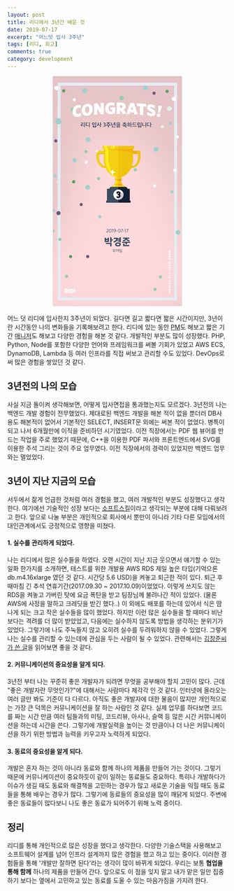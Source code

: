 ```yaml
---
layout: post
title: 리디에서 3년간 배운 것
date: 2019-07-17
excerpt: "어느덧 입사 3주년"
tags: [리디, 회고]
comments: true
category: development
---
```


<center><img src="/assets/img/posts/ridibooks-3rd-year.png"/></center>

어느 덧 리디에 입사한지 3주년이 되었다. 길다면 길고 짧다면 짧은 시간이지만, 3년이란 시간동안 나의 변화들을 기록해보려고 한다.
리디에 있는 동안 [PM](/ridi-romance-serial-development/)도 해보고 짧은 기간 [매니저](/look-back-2018/)도 해보고
다양한 경험을 해본 것 같다. 개발적인 부분도 많이 성장했다. PHP, Python, Node를 포함한 다양한 언어와 프레임워크를 써볼 기회가 있었고
AWS ECS, DynamoDB, Lambda 등 여러 인프라를 직접 써보고 관리할 수도 있었다. DevOps로써 많은 경험을 쌓았던 것 같다.

## 3년전의 나의 모습
사실 지금 돌이켜 생각해보면, 어떻게 입사면접을 통과했는지도 모르겠다.
3년전의 나는 백엔드 개발 경험이 전무했었다. 제대로된 백엔드 개발을 해본 적이 없을 뿐더러 DB사용도 해본적이 없어서 기본적인 SELECT, INSERT문 외에는 써본 적이 없었다.
병특이 되고 나서 6개월만에 이직을 준비하던 시기였었다. 이전 직장에서는 PDF 웹 뷰어를 만드는 작업을 주로 했었기 때문에, C++을 이용한 PDF 파서와 프론트엔드에서 SVG를 이용한
주석 그리는 것이 주요 업무였다. 이전 직장에서의 경력이 있었지만 백엔드 업무와는 멀었었다.

## 3년이 지난 지금의 모습

서두에서 잚게 언급한 것처럼 여러 경험을 했고, 여러 개발적인 부분도 성장했다고 생각한다.
여기에선 기술적인 성장 보다는 [소프트스킬](https://en.wikipedia.org/wiki/Soft_skills)이라고 생각되는 부분에 대해 다뤄보려고 한다.
앞으로 나눌 부분은 개인적으로 회사에서 뿐만이 아니라 기타 다른 모임에서의 대인관계에서도 긍정적으로 영향을 미쳤다.

#### 1. 실수를 관리하게 되었다.

나는 리디에서 많은 실수들을 하였다. 오랜 시간이 지난 지금 웃으면서 얘기할 수 있는 일화 한가지를 소개하면, 테스트를 위한 개발용 AWS RDS
제일 높은 타입(기억으론 db.m4.16xlarge 였던 것 같다. 시간당 5.6 USD)을 켜놓고 퇴근한 적이 있다. 퇴근 후 때마침 긴 추석 연휴기간(2017.09.30 ~ 2017.10.09)이었었다.
이렇게 쓰지도 않는 RDS을 켜놓고 가버린 탓에 요금 폭탄을 받고 팀장님께 불려나간 적이 있었다. (물론 AWS에 사정을 말하고 크레딧을 받긴 했다..)
이 외에도 배포를 하는데 있어서 식은 땀나게 되는 크고 작은 실수들을 많이 했었다. 
하지만 이런 많은 실수들을 할 때마다 비난보다는 격려를 더 많이 받았었고, 다음에는 실수하지 않도록 방법을 생각하는 분위기가 있었다.
그렇기에 나도 주눅들지 않고 오히려 실수를 두려워하지 않을 수 있었다.
그렇게 나는 실수를 관리할 수 있는데에 관심을 두는 사람이 될 수 있었다.
관련해서는 [김창준씨가 쓴 글](http://egloos.zum.com/agile/v/5774862)을 읽어보면 좋을 것 같다.

#### 2. 커뮤니케이션의 중요성을 알게 되다.

3년전 부터 나는 꾸준히 좋은 개발자가 되려면 무엇을 공부해야 할지 고민이 많다. 근데 "좋은 개발자란 무엇인가?"에 대해서는 사람마다 제각각 인 것 같다. 
인터넷에 올라오는 여러 글만 봐도 기준이 다 다르다. 아직도 좋은 개발자에 대한 물음이 많지만 개인적으로는 가장 큰 덕목은 커뮤니케이션을 잘 하는 사람인 것 같다.
실제 업무를 하다보면 코드를 짜는 시간 만큼 여러 팀들과의 미팅, 코드리뷰, 아사나, 슬랙 등 많은 시간 커뮤니케이션을 하는데 시간을 쓴다.
그렇기에 개발실력을 높이는 것 만큼이나 더 나은 커뮤니케이션을 하기 위한 방법과 능력을 키우고자 노력하게 되었다.

#### 3. 동료의 중요성을 알게 되다.

개발은 혼자 하는 것이 아니라 동료와 함께 하나의 제품을 만들어 가는 것이다. 그렇기 때문에 커뮤니케이션이 중요하듯이 같이 일하는 동료들도 중요하다.
특히나 개발하다가 이슈가 생길 때도 동료와 해결책을 고민하는 경우가 많고 새로운 기술을 익힐 때도 동료들을 통해 배우는 경우가 많다.
그렇기에 동료들의 중요성을 많이 깨닭게 되었다. 주변에 좋은 동료들이 많다보니 나도 좋은 동료가 되어주기 위해 노력 중이다.

## 정리

리디를 통해 개인적으로 많은 성장을 했다고 생각한다. 다양한 기술스택을 사용해보고 소프트웨어 설계를 넘어 인프라 설계까지 많은 경험을 했고 하고 있는 중이다.
이러한 경험들을 통해 '개발만 잘하면 된다'라는 생각이 많이 바뀌게 되었다. 우리는 보통 **협업을 통해 함께** 하나의 제품을 만들어 간다.
앞으로도 이 점을 잊지 말고 내가 맡은 일만 집중하기 보다는 옆에서 고민하고 있는 동료를 도울 수 있는 마음가짐을 가지려 한다.